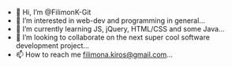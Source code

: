 - 👋 Hi, I’m @FilimonK-Git
- 👀 I’m interested in web-dev and programming in general...
- 🌱 I’m currently learning JS, jQuery, HTML/CSS and some Java...
- 💞️ I’m looking to collaborate on the next super cool software development project...
- 📫 How to reach me filimona.kiros@gmail.com...

<!---
FilimonK-Git/FilimonK-Git is a ✨ special ✨ repository because its `README.md` (this file) appears on your GitHub profile.
You can click the Preview link to take a look at your changes.
--->
